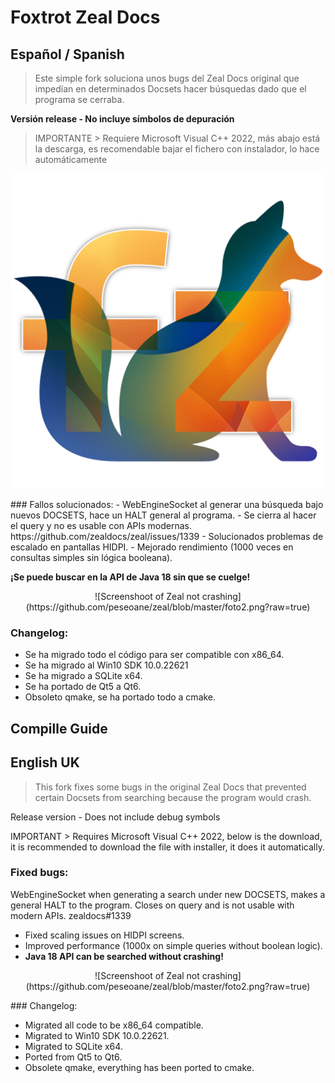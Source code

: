 # Foxtrot Zeal Docs
## Español / Spanish

> Este simple fork soluciona unos bugs del Zeal Docs original que impedían en determinados Docsets hacer búsquedas dado que el programa se cerraba.

**Versión release - No incluye símbolos de depuración**
> IMPORTANTE > Requiere Microsoft Visual C++ 2022, más abajo está la descarga, es recomendable bajar el fichero con instalador, lo hace automáticamente
<p align="center">
<img width="540" alt="ICON" src="https://github.com/peseoane/zeal/blob/master/ICON.png?raw=true">
</p>
### Fallos solucionados: 
- WebEngineSocket al generar una búsqueda bajo nuevos DOCSETS, hace un HALT general al programa. 
- Se cierra al hacer el query y no es usable con APIs modernas. https://github.com/zealdocs/zeal/issues/1339 - Solucionados problemas de escalado en pantallas HIDPI. 
- Mejorado rendimiento (1000 veces en consultas simples sin lógica booleana).

**¡Se puede buscar en la API de Java 18 sin que se cuelge!**
<p align="center">
![Screenshoot of Zeal not crashing](https://github.com/peseoane/zeal/blob/master/foto2.png?raw=true)
</p>

### Changelog: 
- Se ha migrado todo el código para ser compatible con x86_64. 
- Se ha migrado al Win10 SDK 10.0.22621 
- Se ha migrado a SQLite x64. 
- Se ha portado de Qt5 a Qt6. 
- Obsoleto qmake, se ha portado todo a cmake. 

## Compille Guide
[](https://github.com/peseoane/zeal/wiki/How-to-build-with-QT6-and-MSVC-2022)

## English UK

> This fork fixes some bugs in the original Zeal Docs that prevented certain Docsets from searching because the program would crash.

Release version - Does not include debug symbols

IMPORTANT > Requires Microsoft Visual C++ 2022, below is the download, it is recommended to download the file with installer, it does it automatically.

### Fixed bugs:

WebEngineSocket when generating a search under new DOCSETS, makes a general HALT to the program.
Closes on query and is not usable with modern APIs. zealdocs#1339 
- Fixed scaling issues on HIDPI screens. 
- Improved performance (1000x on simple queries without boolean logic).
- **Java 18 API can be searched without crashing!**
<p align="center">
![Screenshoot of Zeal not crashing](https://github.com/peseoane/zeal/blob/master/foto2.png?raw=true)
</p>
### Changelog:

- Migrated all code to be x86_64 compatible.
- Migrated to Win10 SDK 10.0.22621.
- Migrated to SQLite x64.
- Ported from Qt5 to Qt6.
- Obsolete qmake, everything has been ported to cmake.
